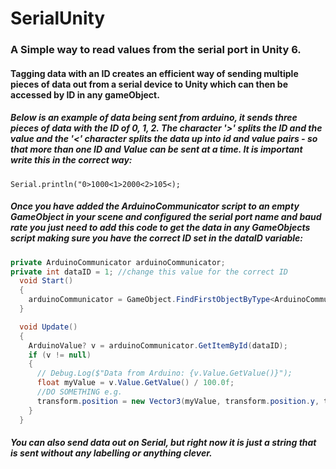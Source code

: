 # SerialUnity 
### A Simple way to read values from the serial port in Unity 6.
#### Tagging data with an ID creates an efficient way of sending multiple pieces of data out from a serial device to Unity which can then be accessed by ID in any gameObject. 

##### Below is an example of data being sent from arduino, it sends three pieces of data with the ID of 0, 1, 2. The character '>' splits the ID and the value and the '<' character splits the data up into id and value pairs - so that more than one ID and Value can be sent at a time. It is important write this in the correct way:
```Arduino
Serial.println("0>1000<1>2000<2>105<);
```
##### Once you have added the ArduinoCommunicator script to an empty GameObject in your scene and configured the serial port name and baud rate you just need to add this code to get the data in any GameObjects script making sure you have the correct ID set in the dataID variable:
```csharp
private ArduinoCommunicator arduinoCommunicator;
private int dataID = 1; //change this value for the correct ID
  void Start()
  {
    arduinoCommunicator = GameObject.FindFirstObjectByType<ArduinoCommunicator>();
  }

  void Update()
  {
    ArduinoValue? v = arduinoCommunicator.GetItemById(dataID);
    if (v != null)
    {
      // Debug.Log($"Data from Arduino: {v.Value.GetValue()}");
      float myValue = v.Value.GetValue() / 100.0f;
      //DO SOMETHING e.g. 
      transform.position = new Vector3(myValue, transform.position.y, transform.position.z);
    }
  }
```
##### You can also send data out on Serial, but right now it is just a string that is sent without any labelling or anything clever. 
